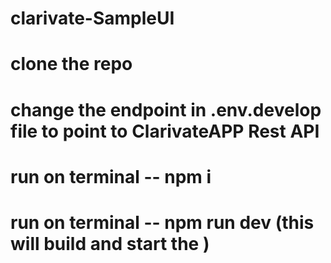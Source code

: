 # clarivate-SampleUI

# clone the repo
# change the endpoint in .env.develop file to point to ClarivateAPP Rest API 
# run on terminal -- npm i
# run on terminal -- npm run dev  (this will build and start the )